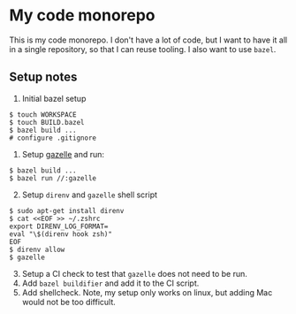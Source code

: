 # My code monorepo

This is my code monorepo.  I don't have a lot of code, but I want to have it
all in a single repository, so that I can reuse tooling.  I also want to use
`bazel`.

## Setup notes

1. Initial bazel setup
```
$ touch WORKSPACE
$ touch BUILD.bazel
$ bazel build ...
# configure .gitignore
```

1. Setup [gazelle](https://github.com/bazelbuild/bazel-gazelle) and run:
```
$ bazel build ...
$ bazel run //:gazelle
```
2. Setup `direnv` and `gazelle` shell script
```
$ sudo apt-get install direnv
$ cat <<EOF >> ~/.zshrc
export DIRENV_LOG_FORMAT=
eval "\$(direnv hook zsh)"
EOF
$ direnv allow
$ gazelle
```
3. Setup a CI check to test that `gazelle` does not need to be run.
4. Add `bazel buildifier` and add it to the CI script.
5. Add shellcheck. Note, my setup only works on linux, but adding Mac would not be too difficult.
